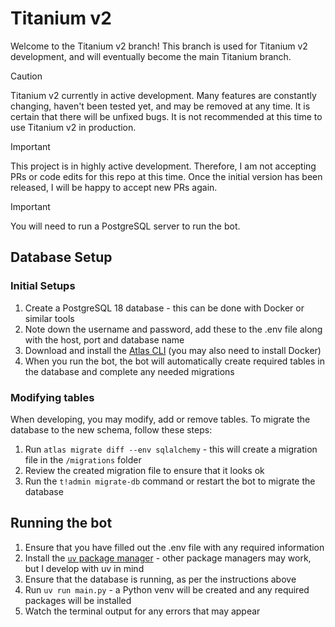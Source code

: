 # Titanium v2

Welcome to the Titanium v2 branch! This branch is used for Titanium v2 development, and will eventually become the main Titanium branch.

> [!CAUTION]
> Titanium v2 currently in active development. Many features are constantly changing, haven't been tested yet, and may be removed at any time. It is certain that there will be unfixed bugs. It is not recommended at this time to use Titanium v2 in production.

> [!IMPORTANT]
> This project is in highly active development. Therefore, I am not accepting PRs or code edits for this repo at this time. Once the initial version has been released, I will be happy to accept new PRs again.

> [!IMPORTANT]
> You will need to run a PostgreSQL server to run the bot.

<!-- > [!IMPORTANT]
> When developing, you should ensure that you're using ruff to format and lint your code, and Pyright basic type checking to ensure that code remains high quality and type safe. -->

## Database Setup

### Initial Setups

1. Create a PostgreSQL 18 database - this can be done with Docker or similar tools
2. Note down the username and password, add these to the .env file along with the host, port and database name
3. Download and install the [Atlas CLI](https://atlasgo.io/getting-started#installation) (you may also need to install Docker)
4. When you run the bot, the bot will automatically create required tables in the database and complete any needed migrations

### Modifying tables

When developing, you may modify, add or remove tables. To migrate the database to the new schema, follow these steps:

1. Run `atlas migrate diff --env sqlalchemy` - this will create a migration file in the `/migrations` folder
2. Review the created migration file to ensure that it looks ok
3. Run the `t!admin migrate-db` command or restart the bot to migrate the database

## Running the bot

1. Ensure that you have filled out the .env file with any required information
2. Install the [`uv` package manager](https://docs.astral.sh/uv/getting-started/installation/) - other package managers may work, but I develop with uv in mind
3. Ensure that the database is running, as per the instructions above
4. Run `uv run main.py` - a Python venv will be created and any required packages will be installed
5. Watch the terminal output for any errors that may appear
